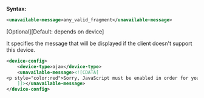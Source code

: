 **Syntax:**

```xml
<unavailable-message>any_valid_fragment</unavailable-message>
```

[Optional][Default: depends on device]

It specifies the message that will be displayed if the client doesn't
support this device.

```xml
<device-config>
    <device-type>ajax</device-type>
    <unavailable-message><![CDATA[
<p style="color:red">Sorry, JavaScript must be enabled in order for you to use KillApp.</p>
    ]]></unavailable-message>
</device-config>
```


